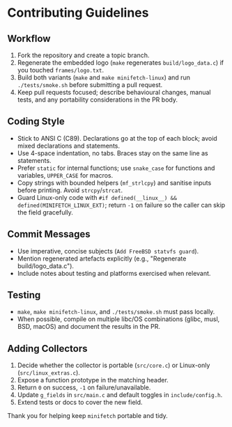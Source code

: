 # Contributing Guidelines

## Workflow
1. Fork the repository and create a topic branch.
2. Regenerate the embedded logo (`make` regenerates `build/logo_data.c`) if you touched `frames/logo.txt`.
3. Build both variants (`make` and `make minifetch-linux`) and run `./tests/smoke.sh` before submitting a pull request.
4. Keep pull requests focused; describe behavioural changes, manual tests, and any portability considerations in the PR body.

## Coding Style
- Stick to ANSI C (C89). Declarations go at the top of each block; avoid mixed declarations and statements.
- Use 4-space indentation, no tabs. Braces stay on the same line as statements.
- Prefer `static` for internal functions; use `snake_case` for functions and variables, `UPPER_CASE` for macros.
- Copy strings with bounded helpers (`mf_strlcpy`) and sanitise inputs before printing. Avoid `strcpy`/`strcat`.
- Guard Linux-only code with `#if defined(__linux__) && defined(MINIFETCH_LINUX_EXT)`; return `-1` on failure so the caller can skip the field gracefully.

## Commit Messages
- Use imperative, concise subjects (`Add FreeBSD statvfs guard`).
- Mention regenerated artefacts explicitly (e.g., "Regenerate build/logo_data.c").
- Include notes about testing and platforms exercised when relevant.

## Testing
- `make`, `make minifetch-linux`, and `./tests/smoke.sh` must pass locally.
- When possible, compile on multiple libc/OS combinations (glibc, musl, BSD, macOS) and document the results in the PR.

## Adding Collectors
1. Decide whether the collector is portable (`src/core.c`) or Linux-only (`src/linux_extras.c`).
2. Expose a function prototype in the matching header.
3. Return `0` on success, `-1` on failure/unavailable.
4. Update `g_fields` in `src/main.c` and default toggles in `include/config.h`.
5. Extend tests or docs to cover the new field.

Thank you for helping keep `minifetch` portable and tidy.
